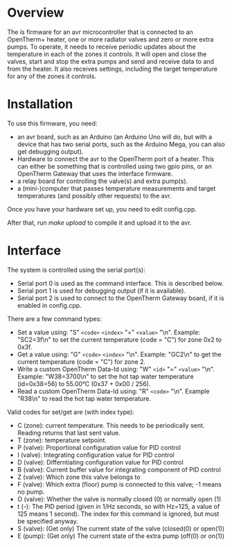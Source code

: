 # Overview
The is firmware for an avr microcontroller that is connected to an OpenTherm+
heater, one or more radiator valves and zero or more extra pumps. To operate,
it needs to receive periodic updates about the temperature in each of the zones
it controls. It will open and close the valves, start and stop the extra pumps
and send and receive data to and from the heater. It also receives settings,
including the target temperature for any of the zones it controls.

# Installation
To use this firmware, you need:

  - an avr board, such as an Arduino (an Arduino Uno will do, but with a device that has two serial ports, such as the Arduino Mega, you can also get debugging output).
  - Hardware to connect the avr to the OpenTherm port of a heater. This can either be something that is controlled using two gpio pins, or an OpenTherm Gateway that uses the interface firmware.
  - a relay board for controlling the valve(s) and extra pump(s).
  - a (mini-)computer that passes temperature measurements and target temperatures (and possibly other requests) to the avr.

Once you have your hardware set up, you need to edit config.cpp.

After that, run *make upload* to compile it and upload it to the avr.

# Interface
The system is controlled using the serial port(s):

  - Serial port 0 is used as the command interface. This is described below.
  - Serial port 1 is used for debugging output (if it is available).
  - Serial port 2 is used to connect to the OpenTherm Gateway board, if it is enabled in config.cpp.

There are a few command types:

  - Set a value using: "S" `<code>` `<index>` "=" `<value>` "\n". Example: "SC2=3f\n" to set the current temperature (code = "C") for zone 0x2 to 0x3f.
  - Get a value using: "G" `<code>` `<index>` "\n". Example: "GC2\n" to get the current temperature (code = "C") for zone 2.
  - Write a custom OpenTherm Data-Id using: "W" `<id>` "=" `<value>` "\n".  Example: "W38=3700\n" to set the hot tap water temperature (id=0x38=56) to 55.00&deg;C (0x37 + 0x00 / 256).
  - Read a custom OpenTherm Data-Id using: "R" `<code>` "\n". Example "R38\n" to read the hot tap water temperature.

Valid codes for set/get are (with index type):

  - C (zone): current temperature. This needs to be periodically sent. Reading returns that last sent value.
  - T (zone): temperature setpoint.
  - P (valve): Proportional configuration value for PID control
  - I (valve): Integrating configuration value for PID control
  - D (valve): Differntiating configuration value for PID control
  - B (valve): Current buffer value for integrating component of PID control
  - Z (valve): Which zone this valve belongs to
  - F (valve): Which extra (floor) pump is connected to this valve; -1 means no pump.
  - O (valve): Whether the valve is normally closed (0) or normally open (1)
  - t (-): The PID period (given in 1/Hz seconds, so with Hz=125, a value of 125 means 1 second). The index for this command is ignored, but must be specified anyway.
  - S (valve): (Get only) The current state of the valve (closed(0) or open(1))
  - E (pump): (Get only) The current state of the extra pump (off(0) or on(1))
